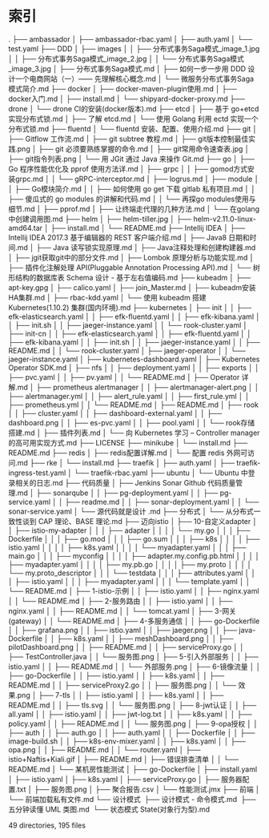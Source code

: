 # 索引

.
├── ambassador
│   ├── ambassador-rbac.yaml
│   ├── auth.yaml
│   └── test.yaml
├── DDD
│   ├── images
│   │   ├── 分布式事务Saga模式_image_1.jpg
│   │   ├── 分布式事务Saga模式_image_2.jpg
│   │   └── 分布式事务Saga模式_image_3.jpg
│   ├── 分布式事务Saga模式.md
│   ├── 如何一步一步用 DDD 设计一个电商网站（一）—— 先理解核心概念.md
│   └── 微服务分布式事务Saga模式简介.md
├── docker
│   ├── docker-maven-plugin使用.md
│   ├── docker入门.md
│   ├── install.md
│   └── shipyard-docker-proxy.md
├── drone
│   └── drone CI的安装(docker版本).md
├── etcd
│   ├── 基于 go+etcd 实现分布式锁.md
│   ├── 了解 etcd.md
│   └── 使用 Golang 利用 ectd 实现一个分布式锁.md
├── fluentd
│   └── fluentd 安装、配置、使用介绍.md
├── git
│   ├── Gitflow 工作流.md
│   ├── git subtree 教程.md
│   ├── git版本控制最佳实践.png
│   ├── git 必须要熟练掌握的命令.md
│   ├── git常用命令速查表.jpg
│   ├── git指令列表.png
│   └── 用 JGit 通过 Java 来操作 Git.md
├── go
│   ├── Go 程序性能优化及 pprof 使用方法详.md
│   ├── grpc
│   │   ├── gomod方式安装grpc.md
│   │   └── gRPC-interceptor.md
│   ├── logrus.md
│   ├── module
│   │   ├── Go模块简介.md
│   │   ├── 如何使用 go get 下载 gitlab 私有项目.md
│   │   ├── 傻瓜式的 go modules 的讲解和代码.md
│   │   └── 再探go modules使用与细节.md
│   ├── pprof.md
│   ├── 让终端走代理的几种方法.md
│   └── 在golang中创建调用图.md
├── helm
│   ├── helm-tiller.jpg
│   ├── helm-v2.11.0-linux-amd64.tar
│   ├── install.md
│   └── README.md
├── Intellij IDEA
│   ├── Intellij IDEA 2017.3 基于编辑器的 REST 客户端介绍.md
│   ├── Java8 日期和时间.md
│   ├── Java 读写锁实现原理.md
│   ├── Java注释处理和创建构建器.md
│   ├── jgit获取git中的部分文件.md
│   ├── Lombok 原理分析与功能实现.md
│   ├── 插件化注解处理 API(Pluggable Annotation Processing API).md
│   └── 树形结构的数据库表 Schema 设计 - 基于左右值编码.md
├── kubeadm
│   ├── apt-key.gpg
│   ├── calico.yaml
│   ├── join_Master.md
│   ├── kubeadm安装HA集群.md
│   ├── rbac-kdd.yaml
│   └── 使用 kubeadm 搭建 Kubernetes(1.10.2) 集群(国内环境).md
├── kubernetes
│   ├── init
│   │   ├── efk-elasticsearch.yaml
│   │   ├── efk-fluentd.yaml
│   │   ├── efk-kibana.yaml
│   │   ├── init.sh
│   │   ├── jaeger-instance.yaml
│   │   └── rook-cluster.yaml
│   ├── init-cn
│   │   ├── efk-elasticsearch.yaml
│   │   ├── efk-fluentd.yaml
│   │   ├── efk-kibana.yaml
│   │   ├── init.sh
│   │   ├── jaeger-instance.yaml
│   │   ├── README.md
│   │   └── rook-cluster.yaml
│   ├── jaeger-operator
│   │   └── jaeger-instance.yaml
│   ├── kubernetes-dashboard.yaml
│   ├── Kubernetes Operator SDK.md
│   ├── nfs
│   │   ├── deployment.yaml
│   │   ├── exports
│   │   ├── pvc.yaml
│   │   ├── pv.yaml
│   │   └── README.md
│   ├── Operator 详解.md
│   ├── prometheus alertmanager
│   │   ├── alertmanager-alert.png
│   │   ├── alertmanager.yml
│   │   ├── alert_rule.yaml
│   │   ├── first_rule.yml
│   │   ├── prometheus.yml
│   │   └── README.md
│   ├── README.md
│   ├── rook
│   │   ├── cluster.yaml
│   │   ├── dashboard-external.yaml
│   │   ├── dashboard.png
│   │   ├── es-pvc.yaml
│   │   ├── pool.yaml
│   │   └── rook存储搭建.md
│   ├── 插件列表.md
│   └── 向 Kubernetes 学习 – Controller manager 的高可用实现方式.md
├── LICENSE
├── minikube
│   └── install.md
├── README.md
├── redis
│   ├── redis配置详解.md
│   └── 配置 redis 外网可访问.md
├── rke
│   └── install.md
├── traefik
│   ├── auth.yaml
│   ├── traefik-ingress-test.yaml
│   └── traefik-rbac.yaml
├── ubuntu
│   └── Ubuntu 中登录相关的日志.md
├── 代码质量
│   ├── Jenkins Sonar Github 代码质量管理.md
│   ├── sonarqube
│   │   ├── pg-deployment.yaml
│   │   ├── pg-service.yaml
│   │   ├── readme.md
│   │   ├── sonar-deployment.yaml
│   │   └── sonar-service.yaml
│   └── 源代码就是设计 .md
├── 分布式
│   └── 从分布式一致性谈到 CAP 理论、BASE 理论.md
├── 迈向istio
│   ├── 10-自定义adapter
│   │   ├── istio-my-adapter
│   │   │   ├── adapter
│   │   │   │   └── my.go
│   │   │   ├── Dockerfile
│   │   │   ├── go.mod
│   │   │   ├── go.sum
│   │   │   ├── k8s
│   │   │   │   ├── istio.yaml
│   │   │   │   ├── k8s.yaml
│   │   │   │   └── myadapter.yaml
│   │   │   ├── main.go
│   │   │   ├── myconfig
│   │   │   │   ├── adapter.my.config.pb.html
│   │   │   │   ├── myadapter.yaml
│   │   │   │   ├── my.pb.go
│   │   │   │   ├── my.proto
│   │   │   │   └── my.proto_descriptor
│   │   │   └── testdata
│   │   │       ├── attributes.yaml
│   │   │       ├── istio.yaml
│   │   │       ├── myadapter.yaml
│   │   │       └── template.yaml
│   │   └── README.md
│   ├── 1-istio-示例
│   │   ├── istio.yaml
│   │   ├── nginx.yaml
│   │   └── README.md
│   ├── 2-服务路由
│   │   ├── istio.yaml
│   │   ├── nginx.yaml
│   │   ├── README.md
│   │   └── tomcat.yaml
│   ├── 3-网关(gateway)
│   │   └── README.md
│   ├── 4-多服务通信
│   │   ├── go-Dockerfile
│   │   ├── grafana.png
│   │   ├── istio.yaml
│   │   ├── jaeger.png
│   │   ├── java-Dockerfile
│   │   ├── k8s.yaml
│   │   ├── meshDashboard.png
│   │   ├── pilotDashboard.png
│   │   ├── README.md
│   │   ├── serviceProxy.go
│   │   ├── TestController.java
│   │   └── 服务图.png
│   ├── 5-引入外部服务
│   │   ├── istio.yaml
│   │   ├── README.md
│   │   └── 外部服务.png
│   ├── 6-镜像流量
│   │   ├── go-Dockerfile
│   │   ├── istio.yaml
│   │   ├── k8s.yaml
│   │   ├── README.md
│   │   ├── serviceProxy2.go
│   │   ├── 服务图.png
│   │   └── 效果.png
│   ├── 7-tls
│   │   ├── istio.yaml
│   │   ├── k8s.yaml
│   │   ├── README.md
│   │   ├── tls.svg
│   │   └── 服务图.png
│   ├── 8-jwt认证
│   │   ├── all.yaml
│   │   ├── istio.yaml
│   │   ├── jwt-log.txt
│   │   ├── k8s.yaml
│   │   ├── policy.yaml
│   │   ├── README.md
│   │   └── 服务图.png
│   ├── 9-opa授权
│   │   ├── auth
│   │   ├── auth.go
│   │   ├── auth.yaml
│   │   ├── Dockerfile
│   │   ├── image-build.sh
│   │   ├── k8s-env-mixer.yaml
│   │   ├── k8s.yaml
│   │   ├── opa.png
│   │   ├── README.md
│   │   └── router.yaml
│   ├── istio+Naftis+Kiali.gif
│   ├── README.md
│   ├── 错误排查清单
│   │   └── README.md
│   └── 某机房性能测试
│       ├── go-Dockerfile
│       ├── install.yaml
│       ├── istio.yaml
│       ├── k8s.yaml
│       ├── serviceProxy.go
│       ├── 服务器配置.txt
│       ├── 服务图.png
│       ├── 聚合报告.csv
│       └── 性能测试.jmx
├── 前端
│   └── 前端加载私有文件.md
└── 设计模式
​    ├── 设计模式 - 命令模式.md
​    ├── 五分钟读懂 UML 类图.md
​    └── 状态模式 State(对象行为型).md

49 directories, 195 files